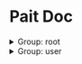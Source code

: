 # Pait Doc
<details><summary>Group: root</summary>

### Name: pait.api doc.openapi_route

|Author|Status|func|summary|
|---|---|---|---|
||undefined|<abbr title="file:/home/so1n/github/pait/pait/app/sanic/_route.py;line: 58">add_doc_route.<locals>.openapi_route</abbr>||
- Path: openapi.json
- Method: GET
- Request:
    - Query Param

        |param name|type|default value|description|other|
        |---|---|---|---|---|
        |pin_code|string||None||
- Response:


### Name: pait.api doc.get_swagger_ui_html

|Author|Status|func|summary|
|---|---|---|---|
||undefined|<abbr title="file:/home/so1n/github/pait/pait/app/sanic/_route.py;line: 54">add_doc_route.<locals>.get_swagger_ui_html</abbr>||
- Path: swagger
- Method: GET
- Request:
    - Query Param

        |param name|type|default value|description|other|
        |---|---|---|---|---|
        |pin_code|string||None||
- Response:


### Name: pait.api doc.get_redoc_html

|Author|Status|func|summary|
|---|---|---|---|
||undefined|<abbr title="file:/home/so1n/github/pait/pait/app/sanic/_route.py;line: 50">add_doc_route.<locals>.get_redoc_html</abbr>||
- Path: redoc
- Method: GET
- Request:
    - Query Param

        |param name|type|default value|description|other|
        |---|---|---|---|---|
        |pin_code|string||None||
- Response:


### Name: pait.raise_tip_route



**Desc**:test pait raise tip

|Author|Status|func|summary|
|---|---|---|---|
|so1n|<font color=#DC143C>abandoned</font>|<abbr title="file:/home/so1n/github/pait/example/param_verify/sanic_example.py;line: 35">raise_tip_route</abbr>||
- Path: api/raise_tip
- Method: POST
- Request:
    - Body Param

        |param name|type|default value|description|other|
        |---|---|---|---|---|
        |age|integer|**`Required`**|age|{'exclusiveMinimum': 1, 'exclusiveMaximum': 100}|
        |uid|integer|**`Required`**|user id|{'exclusiveMinimum': 10, 'exclusiveMaximum': 1000}|
        |user_name|string|**`Required`**|user name|{'maxLength': 4, 'minLength': 2}|
    - Header Param

        |param name|type|default value|description|other|
        |---|---|---|---|---|
        |content_type|string|**`Required`**|content-type||
- Response:

    - UserSuccessRespModel

        |status code|media type|description|
        |---|---|---|
        |200|application/json|success response|
        - Header
            {'cookie': 'xxx'}
        - Response Data

            |param name|type|default value|description|other|
            |---|---|---|---|---|
            |code|integer|0|api code||
            |data.age|integer|99|age|{'exclusiveMinimum': 1, 'exclusiveMaximum': 100}|
            |data.content_type|string|application/json|content-type||
            |data.uid|integer|666|user id|{'exclusiveMinimum': 10, 'exclusiveMaximum': 1000}|
            |data.user_name|string|mock_name|user name|{'maxLength': 10, 'minLength': 2}|
            |msg|string|success|api status msg||
        - Example Response Json Data

            ```json
            {
              "code": 0,
              "msg": "success",
              "data": {
                "uid": 666,
                "user_name": "mock_name",
                "age": 99,
                "sex": "man",
                "content_type": "application/json"
              }
            }
            ```

    - FailRespModel

        |status code|media type|description|
        |---|---|---|
        |200|application/json|fail response|
        - Response Data

            |param name|type|default value|description|other|
            |---|---|---|---|---|
            |code|integer|1|api code||
            |msg|string|fail|api status msg||
        - Example Response Json Data

            ```json
            {
              "code": 1,
              "msg": "fail"
            }
            ```


### Name: pait.test_pait_model



**Desc**:Test Field

|Author|Status|func|summary|
|---|---|---|---|
|so1n|<font color=#00BFFF>test</font>|<abbr title="file:/home/so1n/github/pait/example/param_verify/sanic_example.py;line: 264">test_pait_model</abbr>||
- Path: api/pait_model
- Method: POST
- Request:
    - Body Param

        |param name|type|default value|description|other|
        |---|---|---|---|---|
        |age|integer|**`Required`**|age|{'exclusiveMinimum': 1, 'exclusiveMaximum': 100}|
    - Header Param

        |param name|type|default value|description|other|
        |---|---|---|---|---|
        |user-agent|string|**`Required`**|user agent||
    - Query Param

        |param name|type|default value|description|other|
        |---|---|---|---|---|
        |uid|integer|**`Required`**|user id|{'exclusiveMinimum': 10, 'exclusiveMaximum': 1000}|
        |user_name|string|**`Required`**|user name|{'maxLength': 4, 'minLength': 2}|
- Response:

    - UserSuccessRespModel

        |status code|media type|description|
        |---|---|---|
        |200|application/json|success response|
        - Header
            {'cookie': 'xxx'}
        - Response Data

            |param name|type|default value|description|other|
            |---|---|---|---|---|
            |code|integer|0|api code||
            |data.age|integer|99|age|{'exclusiveMinimum': 1, 'exclusiveMaximum': 100}|
            |data.content_type|string|application/json|content-type||
            |data.uid|integer|666|user id|{'exclusiveMinimum': 10, 'exclusiveMaximum': 1000}|
            |data.user_name|string|mock_name|user name|{'maxLength': 10, 'minLength': 2}|
            |msg|string|success|api status msg||
        - Example Response Json Data

            ```json
            {
              "code": 0,
              "msg": "success",
              "data": {
                "uid": 666,
                "user_name": "mock_name",
                "age": 99,
                "sex": "man",
                "content_type": "application/json"
              }
            }
            ```

    - FailRespModel

        |status code|media type|description|
        |---|---|---|
        |200|application/json|fail response|
        - Response Data

            |param name|type|default value|description|other|
            |---|---|---|---|---|
            |code|integer|1|api code||
            |msg|string|fail|api status msg||
        - Example Response Json Data

            ```json
            {
              "code": 1,
              "msg": "fail"
            }
            ```


### Name: pait.depend_contextmanager_route

|Author|Status|func|summary|
|---|---|---|---|
|so1n|<font color=#00BFFF>test</font>|<abbr title="file:/home/so1n/github/pait/example/param_verify/sanic_example.py;line: 312">depend_contextmanager_route</abbr>||
- Path: api/check_depend_contextmanager
- Method: GET
- Request:
    - Query Param

        |param name|type|default value|description|other|
        |---|---|---|---|---|
        |is_raise|boolean|False|None||
        |uid|integer|**`Required`**|user id|{'exclusiveMinimum': 10, 'exclusiveMaximum': 1000}|
- Response:

    - SuccessRespModel

        |status code|media type|description|
        |---|---|---|
        |200|application/json|success response|
        - Response Data

            |param name|type|default value|description|other|
            |---|---|---|---|---|
            |code|integer|0|api code||
            |msg|string|success|api status msg||
        - Example Response Json Data

            ```json
            {
              "code": 0,
              "msg": "success"
            }
            ```

    - FailRespModel

        |status code|media type|description|
        |---|---|---|
        |200|application/json|fail response|
        - Response Data

            |param name|type|default value|description|other|
            |---|---|---|---|---|
            |code|integer|1|api code||
            |msg|string|fail|api status msg||
        - Example Response Json Data

            ```json
            {
              "code": 1,
              "msg": "fail"
            }
            ```


### Name: pait.pre_depend_contextmanager_route

|Author|Status|func|summary|
|---|---|---|---|
|so1n|<font color=#00BFFF>test</font>|<abbr title="file:/home/so1n/github/pait/example/param_verify/sanic_example.py;line: 321">pre_depend_contextmanager_route</abbr>||
- Path: api/check_pre_depend_contextmanager
- Method: GET
- Request:
    - Query Param

        |param name|type|default value|description|other|
        |---|---|---|---|---|
        |is_raise|boolean|False|None||
        |uid|integer|**`Required`**|user id|{'exclusiveMinimum': 10, 'exclusiveMaximum': 1000}|
- Response:

    - SuccessRespModel

        |status code|media type|description|
        |---|---|---|
        |200|application/json|success response|
        - Response Data

            |param name|type|default value|description|other|
            |---|---|---|---|---|
            |code|integer|0|api code||
            |msg|string|success|api status msg||
        - Example Response Json Data

            ```json
            {
              "code": 0,
              "msg": "success"
            }
            ```

    - FailRespModel

        |status code|media type|description|
        |---|---|---|
        |200|application/json|fail response|
        - Response Data

            |param name|type|default value|description|other|
            |---|---|---|---|---|
            |code|integer|1|api code||
            |msg|string|fail|api status msg||
        - Example Response Json Data

            ```json
            {
              "code": 1,
              "msg": "fail"
            }
            ```


### Name: pait.depend_async_contextmanager_route

|Author|Status|func|summary|
|---|---|---|---|
|so1n|<font color=#00BFFF>test</font>|<abbr title="file:/home/so1n/github/pait/example/param_verify/sanic_example.py;line: 347">depend_async_contextmanager_route</abbr>||
- Path: api/check_depend_async_contextmanager
- Method: GET
- Request:
    - Query Param

        |param name|type|default value|description|other|
        |---|---|---|---|---|
        |is_raise|boolean|False|None||
        |uid|integer|**`Required`**|user id|{'exclusiveMinimum': 10, 'exclusiveMaximum': 1000}|
- Response:

    - SuccessRespModel

        |status code|media type|description|
        |---|---|---|
        |200|application/json|success response|
        - Response Data

            |param name|type|default value|description|other|
            |---|---|---|---|---|
            |code|integer|0|api code||
            |msg|string|success|api status msg||
        - Example Response Json Data

            ```json
            {
              "code": 0,
              "msg": "success"
            }
            ```

    - FailRespModel

        |status code|media type|description|
        |---|---|---|
        |200|application/json|fail response|
        - Response Data

            |param name|type|default value|description|other|
            |---|---|---|---|---|
            |code|integer|1|api code||
            |msg|string|fail|api status msg||
        - Example Response Json Data

            ```json
            {
              "code": 1,
              "msg": "fail"
            }
            ```


### Name: pait.pre_depend_async_contextmanager_route

|Author|Status|func|summary|
|---|---|---|---|
|so1n|<font color=#00BFFF>test</font>|<abbr title="file:/home/so1n/github/pait/example/param_verify/sanic_example.py;line: 334">pre_depend_async_contextmanager_route</abbr>||
- Path: api/check_pre_depend_async_contextmanager
- Method: GET
- Request:
    - Query Param

        |param name|type|default value|description|other|
        |---|---|---|---|---|
        |is_raise|boolean|False|None||
        |uid|integer|**`Required`**|user id|{'exclusiveMinimum': 10, 'exclusiveMaximum': 1000}|
- Response:

    - SuccessRespModel

        |status code|media type|description|
        |---|---|---|
        |200|application/json|success response|
        - Response Data

            |param name|type|default value|description|other|
            |---|---|---|---|---|
            |code|integer|0|api code||
            |msg|string|success|api status msg||
        - Example Response Json Data

            ```json
            {
              "code": 0,
              "msg": "success"
            }
            ```

    - FailRespModel

        |status code|media type|description|
        |---|---|---|
        |200|application/json|fail response|
        - Response Data

            |param name|type|default value|description|other|
            |---|---|---|---|---|
            |code|integer|1|api code||
            |msg|string|fail|api status msg||
        - Example Response Json Data

            ```json
            {
              "code": 1,
              "msg": "fail"
            }
            ```


</details><details><summary>Group: user</summary>

### Name: pait.check_param_route



**Desc**:Test check param

|Author|Status|func|summary|
|---|---|---|---|
|so1n|<font color=#32CD32>release</font>|<abbr title="file:/home/so1n/github/pait/example/param_verify/sanic_example.py;line: 159">check_param_route</abbr>||
- Path: api/check_param
- Method: GET
- Request:
    - Query Param

        |param name|type|default value|description|other|
        |---|---|---|---|---|
        |age|integer|**`Required`**|age|{'exclusiveMinimum': 1, 'exclusiveMaximum': 100}|
        |alias_user_name|string|None|user name|{'maxLength': 4, 'minLength': 2}|
        |birthday|string|None|birthday||
        |email|string|example@xxx.com|user email||
        |sex|enum|Only choose from: `man`,`woman`|sex|{'enum': ['man', 'woman']}|
        |uid|integer|**`Required`**|user id|{'exclusiveMinimum': 10, 'exclusiveMaximum': 1000}|
        |user_name|string|None|user name|{'maxLength': 4, 'minLength': 2}|
- Response:

    - UserSuccessRespModel2

        |status code|media type|description|
        |---|---|---|
        |200|application/json|success response|
        - Header
            {'cookie': 'xxx'}
        - Response Data

            |param name|type|default value|description|other|
            |---|---|---|---|---|
            |code|integer|0|api code||
            |data.age|integer|**`Required`**|age|{'exclusiveMinimum': 1, 'exclusiveMaximum': 100, 'example': 99}|
            |data.email|string|**`Required`**|user email|{'example': 'example@so1n.me'}|
            |data.multi_user_name|array|**`Required`**|user name|{'maxLength': 4, 'minLength': 2, 'example': ('mock_name',), 'items': {'type': 'string', 'minLength': 2, 'maxLength': 4}}|
            |data.uid|integer|**`Required`**|user id|{'exclusiveMinimum': 10, 'exclusiveMaximum': 1000, 'example': 666}|
            |data.user_name|string|**`Required`**|user name|{'maxLength': 10, 'minLength': 2, 'example': 'mock_name'}|
            |msg|string|success|api status msg||
        - Example Response Json Data

            ```json
            {
              "code": 0,
              "msg": "success",
              "data": {
                "uid": 666,
                "user_name": "mock_name",
                "multi_user_name": [],
                "sex": "man",
                "age": 99,
                "email": "example@so1n.me"
              }
            }
            ```

    - FailRespModel

        |status code|media type|description|
        |---|---|---|
        |200|application/json|fail response|
        - Response Data

            |param name|type|default value|description|other|
            |---|---|---|---|---|
            |code|integer|1|api code||
            |msg|string|fail|api status msg||
        - Example Response Json Data

            ```json
            {
              "code": 1,
              "msg": "fail"
            }
            ```


### Name: pait.test_check_resp



**Desc**:Test check param

|Author|Status|func|summary|
|---|---|---|---|
|so1n|<font color=#32CD32>release</font>|<abbr title="file:/home/so1n/github/pait/example/param_verify/sanic_example.py;line: 194">test_check_resp</abbr>||
- Path: api/check_resp
- Method: GET
- Request:
    - Query Param

        |param name|type|default value|description|other|
        |---|---|---|---|---|
        |age|integer|**`Required`**|age|{'exclusiveMinimum': 1, 'exclusiveMaximum': 100}|
        |display_age|integer|0|display_age||
        |email|string|example@xxx.com|user email||
        |uid|integer|**`Required`**|user id|{'exclusiveMinimum': 10, 'exclusiveMaximum': 1000}|
        |user_name|string|None|user name|{'maxLength': 4, 'minLength': 2}|
- Response:

    - UserSuccessRespModel3

        |status code|media type|description|
        |---|---|---|
        |200|application/json|success response|
        - Header
            {'cookie': 'xxx'}
        - Response Data

            |param name|type|default value|description|other|
            |---|---|---|---|---|
            |code|integer|0|api code||
            |data.age|integer|**`Required`**|age|{'exclusiveMinimum': 1, 'exclusiveMaximum': 100}|
            |data.email|string|**`Required`**|user email||
            |data.uid|integer|**`Required`**|user id|{'exclusiveMinimum': 10, 'exclusiveMaximum': 1000}|
            |data.user_name|string|**`Required`**|user name|{'maxLength': 4, 'minLength': 2}|
            |msg|string|success|api status msg||
        - Example Response Json Data

            ```json
            {
              "code": 0,
              "msg": "success",
              "data": {
                "uid": 0,
                "user_name": "",
                "age": 0,
                "email": ""
              }
            }
            ```

    - FailRespModel

        |status code|media type|description|
        |---|---|---|
        |200|application/json|fail response|
        - Response Data

            |param name|type|default value|description|other|
            |---|---|---|---|---|
            |code|integer|1|api code||
            |msg|string|fail|api status msg||
        - Example Response Json Data

            ```json
            {
              "code": 1,
              "msg": "fail"
            }
            ```


### Name: pait.post_route



**Desc**:Test Method:Post Pydantic Model

|Author|Status|func|summary|
|---|---|---|---|
|so1n|<font color=#32CD32>release</font>|<abbr title="file:/home/so1n/github/pait/example/param_verify/sanic_example.py;line: 54">post_route</abbr>||
- Path: api/post
- Method: POST
- Request:
    - Body Param

        |param name|type|default value|description|other|
        |---|---|---|---|---|
        |age|integer|**`Required`**|age|{'exclusiveMinimum': 1, 'exclusiveMaximum': 100}|
        |sex|enum|Only choose from: `man`,`woman`|sex|{'enum': ['man', 'woman']}|
        |uid|integer|**`Required`**|user id|{'exclusiveMinimum': 10, 'exclusiveMaximum': 1000}|
        |user_name|string|**`Required`**|user name|{'maxLength': 4, 'minLength': 2}|
    - Header Param

        |param name|type|default value|description|other|
        |---|---|---|---|---|
        |Content-Type|string|**`Required`**|content-type||
- Response:

    - UserSuccessRespModel

        |status code|media type|description|
        |---|---|---|
        |200|application/json|success response|
        - Header
            {'cookie': 'xxx'}
        - Response Data

            |param name|type|default value|description|other|
            |---|---|---|---|---|
            |code|integer|0|api code||
            |data.age|integer|99|age|{'exclusiveMinimum': 1, 'exclusiveMaximum': 100}|
            |data.content_type|string|application/json|content-type||
            |data.uid|integer|666|user id|{'exclusiveMinimum': 10, 'exclusiveMaximum': 1000}|
            |data.user_name|string|mock_name|user name|{'maxLength': 10, 'minLength': 2}|
            |msg|string|success|api status msg||
        - Example Response Json Data

            ```json
            {
              "code": 0,
              "msg": "success",
              "data": {
                "uid": 666,
                "user_name": "mock_name",
                "age": 99,
                "sex": "man",
                "content_type": "application/json"
              }
            }
            ```

    - FailRespModel

        |status code|media type|description|
        |---|---|---|
        |200|application/json|fail response|
        - Response Data

            |param name|type|default value|description|other|
            |---|---|---|---|---|
            |code|integer|1|api code||
            |msg|string|fail|api status msg||
        - Example Response Json Data

            ```json
            {
              "code": 1,
              "msg": "fail"
            }
            ```


### Name: pait.test_depend



**Desc**:Test Method:Post request, Pydantic Model

|Author|Status|func|summary|
|---|---|---|---|
|so1n|<font color=#32CD32>release</font>|<abbr title="file:/home/so1n/github/pait/example/param_verify/sanic_example.py;line: 75">test_depend</abbr>||
- Path: api/depend
- Method: POST
- Request:
    - Body Param

        |param name|type|default value|description|other|
        |---|---|---|---|---|
        |age|integer|**`Required`**|age|{'exclusiveMinimum': 1, 'exclusiveMaximum': 100}|
    - Header Param

        |param name|type|default value|description|other|
        |---|---|---|---|---|
        |user-agent|string|**`Required`**|user agent||
    - Query Param

        |param name|type|default value|description|other|
        |---|---|---|---|---|
        |uid|integer|**`Required`**|user id|{'exclusiveMinimum': 10, 'exclusiveMaximum': 1000}|
        |user_name|string|**`Required`**|user name|{'maxLength': 4, 'minLength': 2}|
- Response:

    - UserSuccessRespModel

        |status code|media type|description|
        |---|---|---|
        |200|application/json|success response|
        - Header
            {'cookie': 'xxx'}
        - Response Data

            |param name|type|default value|description|other|
            |---|---|---|---|---|
            |code|integer|0|api code||
            |data.age|integer|99|age|{'exclusiveMinimum': 1, 'exclusiveMaximum': 100}|
            |data.content_type|string|application/json|content-type||
            |data.uid|integer|666|user id|{'exclusiveMinimum': 10, 'exclusiveMaximum': 1000}|
            |data.user_name|string|mock_name|user name|{'maxLength': 10, 'minLength': 2}|
            |msg|string|success|api status msg||
        - Example Response Json Data

            ```json
            {
              "code": 0,
              "msg": "success",
              "data": {
                "uid": 666,
                "user_name": "mock_name",
                "age": 99,
                "sex": "man",
                "content_type": "application/json"
              }
            }
            ```

    - FailRespModel

        |status code|media type|description|
        |---|---|---|
        |200|application/json|fail response|
        - Response Data

            |param name|type|default value|description|other|
            |---|---|---|---|---|
            |code|integer|1|api code||
            |msg|string|fail|api status msg||
        - Example Response Json Data

            ```json
            {
              "code": 1,
              "msg": "fail"
            }
            ```


### Name: pait.pait_base_field_route

|Author|Status|func|summary|
|---|---|---|---|
|so1n|<font color=#32CD32>release</font>|<abbr title="file:/home/so1n/github/pait/example/param_verify/sanic_example.py;line: 235">pait_base_field_route</abbr>||
- Path: api/other_field
- Method: POST
- Request:
    - Cookie Param

        |param name|type|default value|description|other|
        |---|---|---|---|---|
        |cookie|object|**`Required`**|cookie||
    - File Param

        |param name|type|default value|description|other|
        |---|---|---|---|---|
        |upload_file|PydanticUndefined|**`Required`**|upload file||
    - Form Param

        |param name|type|default value|description|other|
        |---|---|---|---|---|
        |a|string|**`Required`**|form data||
        |b|string|**`Required`**|form data||
    - Multiform Param

        |param name|type|default value|description|other|
        |---|---|---|---|---|
        |c|array|**`Required`**|form data|{'items': {'type': 'string'}}|
- Response:


### Name: pait.same_alias_route

|Author|Status|func|summary|
|---|---|---|---|
|so1n|<font color=#32CD32>release</font>|<abbr title="file:/home/so1n/github/pait/example/param_verify/sanic_example.py;line: 223">same_alias_route</abbr>||
- Path: api/same_alias
- Method: GET
- Request:
    - Header Param

        |param name|type|default value|description|other|
        |---|---|---|---|---|
        |token|string||None||
    - Query Param

        |param name|type|default value|description|other|
        |---|---|---|---|---|
        |token|string||None||
- Response:


### Name: pait.TestCbv



**Desc**:Text Pydantic Model and Field

|Author|Status|func|summary|
|---|---|---|---|
|so1n|<font color=#32CD32>release</font>|<abbr title="file:/home/so1n/github/pait/example/param_verify/sanic_example.py;line: 275">TestCbv.get</abbr>||
- Path: api/cbv
- Method: GET,POST
- Request:
    - Header Param

        |param name|type|default value|description|other|
        |---|---|---|---|---|
        |user-agent|string|**`Required`**|ua||
    - Query Param

        |param name|type|default value|description|other|
        |---|---|---|---|---|
        |age|integer|**`Required`**|age|{'exclusiveMinimum': 1, 'exclusiveMaximum': 100}|
        |email|string|example@xxx.com|user email||
        |uid|integer|**`Required`**|user id|{'exclusiveMinimum': 10, 'exclusiveMaximum': 1000}|
        |user_name|string|**`Required`**|user name|{'maxLength': 4, 'minLength': 2}|
- Response:

    - UserSuccessRespModel2

        |status code|media type|description|
        |---|---|---|
        |200|application/json|success response|
        - Header
            {'cookie': 'xxx'}
        - Response Data

            |param name|type|default value|description|other|
            |---|---|---|---|---|
            |code|integer|0|api code||
            |data.age|integer|**`Required`**|age|{'exclusiveMinimum': 1, 'exclusiveMaximum': 100, 'example': 99}|
            |data.email|string|**`Required`**|user email|{'example': 'example@so1n.me'}|
            |data.multi_user_name|array|**`Required`**|user name|{'maxLength': 4, 'minLength': 2, 'example': ('mock_name',), 'items': {'type': 'string', 'minLength': 2, 'maxLength': 4}}|
            |data.uid|integer|**`Required`**|user id|{'exclusiveMinimum': 10, 'exclusiveMaximum': 1000, 'example': 666}|
            |data.user_name|string|**`Required`**|user name|{'maxLength': 10, 'minLength': 2, 'example': 'mock_name'}|
            |msg|string|success|api status msg||
        - Example Response Json Data

            ```json
            {
              "code": 0,
              "msg": "success",
              "data": {
                "uid": 666,
                "user_name": "mock_name",
                "multi_user_name": [],
                "sex": "man",
                "age": 99,
                "email": "example@so1n.me"
              }
            }
            ```

    - FailRespModel

        |status code|media type|description|
        |---|---|---|
        |200|application/json|fail response|
        - Response Data

            |param name|type|default value|description|other|
            |---|---|---|---|---|
            |code|integer|1|api code||
            |msg|string|fail|api status msg||
        - Example Response Json Data

            ```json
            {
              "code": 1,
              "msg": "fail"
            }
            ```


### Name: pait.test_get



**Desc**:Test Field

|Author|Status|func|summary|
|---|---|---|---|
|so1n|<font color=#32CD32>release</font>|<abbr title="file:/home/so1n/github/pait/example/param_verify/sanic_example.py;line: 94">test_get</abbr>||
- Path: api/get/<age:str>
- Method: GET
- Request:
    - Multiquery Param

        |param name|type|default value|description|other|
        |---|---|---|---|---|
        |multi_user_name|array|**`Required`**|user name|{'maxLength': 4, 'minLength': 2, 'items': {'type': 'string', 'minLength': 2, 'maxLength': 4}}|
    - Path Param

        |param name|type|default value|description|other|
        |---|---|---|---|---|
        |age|integer|**`Required`**|age||
    - Query Param

        |param name|type|default value|description|other|
        |---|---|---|---|---|
        |email|string|example@xxx.com|user email||
        |sex|enum|Only choose from: `man`,`woman`|sex|{'enum': ['man', 'woman']}|
        |uid|integer|**`Required`**|user id|{'exclusiveMinimum': 10, 'exclusiveMaximum': 1000}|
        |user_name|string|**`Required`**|user name|{'maxLength': 4, 'minLength': 2}|
- Response:

    - UserSuccessRespModel2

        |status code|media type|description|
        |---|---|---|
        |200|application/json|success response|
        - Header
            {'cookie': 'xxx'}
        - Response Data

            |param name|type|default value|description|other|
            |---|---|---|---|---|
            |code|integer|0|api code||
            |data.age|integer|**`Required`**|age|{'exclusiveMinimum': 1, 'exclusiveMaximum': 100, 'example': 99}|
            |data.email|string|**`Required`**|user email|{'example': 'example@so1n.me'}|
            |data.multi_user_name|array|**`Required`**|user name|{'maxLength': 4, 'minLength': 2, 'example': ('mock_name',), 'items': {'type': 'string', 'minLength': 2, 'maxLength': 4}}|
            |data.uid|integer|**`Required`**|user id|{'exclusiveMinimum': 10, 'exclusiveMaximum': 1000, 'example': 666}|
            |data.user_name|string|**`Required`**|user name|{'maxLength': 10, 'minLength': 2, 'example': 'mock_name'}|
            |msg|string|success|api status msg||
        - Example Response Json Data

            ```json
            {
              "code": 0,
              "msg": "success",
              "data": {
                "uid": 666,
                "user_name": "mock_name",
                "multi_user_name": [],
                "sex": "man",
                "age": 99,
                "email": "example@so1n.me"
              }
            }
            ```

    - FailRespModel

        |status code|media type|description|
        |---|---|---|
        |200|application/json|fail response|
        - Response Data

            |param name|type|default value|description|other|
            |---|---|---|---|---|
            |code|integer|1|api code||
            |msg|string|fail|api status msg||
        - Example Response Json Data

            ```json
            {
              "code": 1,
              "msg": "fail"
            }
            ```


### Name: pait.mock_route



**Desc**:Test Field

|Author|Status|func|summary|
|---|---|---|---|
|so1n|<font color=#32CD32>release</font>|<abbr title="file:/home/so1n/github/pait/example/param_verify/sanic_example.py;line: 126">mock_route</abbr>||
- Path: api/mock/<age:str>
- Method: GET
- Request:
    - Multiquery Param

        |param name|type|default value|description|other|
        |---|---|---|---|---|
        |multi_user_name|array|**`Required`**|user name|{'maxLength': 4, 'minLength': 2, 'items': {'type': 'string', 'minLength': 2, 'maxLength': 4}}|
    - Path Param

        |param name|type|default value|description|other|
        |---|---|---|---|---|
        |age|integer|**`Required`**|age||
    - Query Param

        |param name|type|default value|description|other|
        |---|---|---|---|---|
        |email|string|example@xxx.com|user email||
        |sex|enum|Only choose from: `man`,`woman`|sex|{'enum': ['man', 'woman']}|
        |uid|integer|**`Required`**|user id|{'exclusiveMinimum': 10, 'exclusiveMaximum': 1000}|
        |user_name|string|**`Required`**|user name|{'maxLength': 4, 'minLength': 2}|
- Response:

    - UserSuccessRespModel2

        |status code|media type|description|
        |---|---|---|
        |200|application/json|success response|
        - Header
            {'cookie': 'xxx'}
        - Response Data

            |param name|type|default value|description|other|
            |---|---|---|---|---|
            |code|integer|0|api code||
            |data.age|integer|**`Required`**|age|{'exclusiveMinimum': 1, 'exclusiveMaximum': 100, 'example': 99}|
            |data.email|string|**`Required`**|user email|{'example': 'example@so1n.me'}|
            |data.multi_user_name|array|**`Required`**|user name|{'maxLength': 4, 'minLength': 2, 'example': ('mock_name',), 'items': {'type': 'string', 'minLength': 2, 'maxLength': 4}}|
            |data.uid|integer|**`Required`**|user id|{'exclusiveMinimum': 10, 'exclusiveMaximum': 1000, 'example': 666}|
            |data.user_name|string|**`Required`**|user name|{'maxLength': 10, 'minLength': 2, 'example': 'mock_name'}|
            |msg|string|success|api status msg||
        - Example Response Json Data

            ```json
            {
              "code": 0,
              "msg": "success",
              "data": {
                "uid": 666,
                "user_name": "mock_name",
                "multi_user_name": [],
                "sex": "man",
                "age": 99,
                "email": "example@so1n.me"
              }
            }
            ```

    - FailRespModel

        |status code|media type|description|
        |---|---|---|
        |200|application/json|fail response|
        - Response Data

            |param name|type|default value|description|other|
            |---|---|---|---|---|
            |code|integer|1|api code||
            |msg|string|fail|api status msg||
        - Example Response Json Data

            ```json
            {
              "code": 1,
              "msg": "fail"
            }
            ```


</details>
